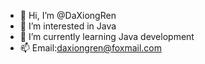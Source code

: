 - 👋 Hi, I’m @DaXiongRen
- 👀 I’m interested in Java
- 🌱 I’m currently learning Java development
- 📫 Email:daxiongren@foxmail.com

<!---
DaXiongRen/DaXiongRen is a ✨ special ✨ repository because its `README.md` (this file) appears on your GitHub profile.
You can click the Preview link to take a look at your changes.
--->

